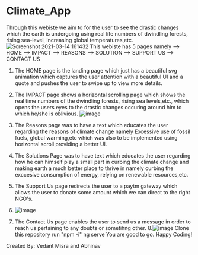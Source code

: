 # Climate_App
Through this webiste we aim to for the user to see the drastic changes which the earth is undergoing using real life numbers of dwindling forests, rising sea-level, increasing global temperatures,etc.
![Screenshot 2021-03-14 161432](https://user-images.githubusercontent.com/73465394/111065602-97d82e00-84e0-11eb-9820-0d587b5ca771.png)
This webiste has 5 pages namely
--> HOME
--> IMPACT
--> REASONS
--> SOLUTION
--> SUPPORT US
--> CONTACT US

1. The HOME page is the landing page which just has a beautiful svg animation which captures the user attention with a beautiful UI and a quote and pushes the user to swipe up to view more details.
2. The IMPACT page shows a horizontal scrolling page which shows the real time numbers of the dwindling forests, rising sea levels,etc., which opens the users eyes to the drastic changes occuring around him to which he/she is oblivious. 
![image](https://user-images.githubusercontent.com/73465394/111065845-da4e3a80-84e1-11eb-8152-23576ced531b.png)

3. The Reasons page was to have a text which educates the user regarding the reasons of climate change namely Excessive use of fossil fuels, global warming,etc which was also to be implemented using horizontal scroll providing a better UI.
4. The Solutions Page was to have text which educates the user regarding how he can himself play a small part in curbing the climate change and making earth a much better place to thrive in namely curbing the exccesive consumption of energy, relying on renewable resources,etc.
5. The Support Us page redirects the user to a paytm gateway which allows the user to donate some amount which we can direct to the right NGO's.
6. ![image](https://user-images.githubusercontent.com/73465394/111066048-0918e080-84e3-11eb-91ae-071e24e1ba8b.png)

7. The Contact Us page enables the user to send us a message in order to reach us pertaining to any doubts or sometihng other. 
8.![image](https://user-images.githubusercontent.com/73465394/111066055-13d37580-84e3-11eb-9bf3-20c2de2a3755.png)
Clone this repository
run "npm -i"
ng serve
You are good to go. Happy Coding!

Created By: Vedant Misra and Abhinav
